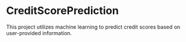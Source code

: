 # CreditScorePrediction
This project utilizes machine learning to predict credit scores based on user-provided information.
